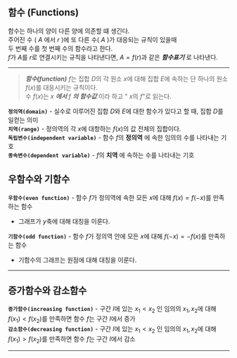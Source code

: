 함수 (Functions)
--------------
함수는 하나의 양이 다른 양에 의존할 떄 생긴다.  
주어진 수 ( $A$ 에서 $r$ )에 또 다른 수( $A$ )가 대응되는 규칙이 있을때  
두 번째 수를 첫 번째 수의 함수라고 한다.  
$f$가 $A$를 $r$로 연결시키는 규칙을 나타낸다면, $A = f(r)$과 같은 _**함수표기**_ 로 나타낸다.  
***
> _**함수(function)**_ $f$는 집합 $D$의 각 원소 $x$에 대해 집합 $E$에 속하는 단 하나의 원소 $f(x)$를 대응시키는 규칙이다.  
> 수 $f(x)$는 $x$ _**에서**_ $f$ _**의 함수값**_ 이라 하고 " $x$의 $f$"로 읽는다.  

**`정의역(domain)`** - 실수로 이루어진 집합 $D$와 $E$에 대한 함수가 있다고 할 때, 집합 $D$를 일컫는 의미<br>
**`치역(range)`**  - 정의역의 각 $x$에 대항하는 $f(x)$의 값 전체의 집합이다.  
**`독립변수(independent variable)`** - 함수 $f$의 **정의역** 에 속한 임의의 수를 나타내는 기호  
**`종속변수(dependent variable)`** - $f$의 **치역** 에 속하는 수를 나타내는 기호  
  
우함수와 기함수
-----------
**`우함수(even function)`** - 함수 $f$가 정의역에 속한 모든 $x$에 대해 $f(x) = f(-x)$를 만족하는 함수<br>
  - 그래프가 $y$축에 대해 대칭을 이룬다.<br>

**`기함수(odd function)`** - 함수 $f$가 정의역 안에 모든 $x$에 대해 $f(-x) = -f(x)$를 만족하는 함수<br>
  - 기함수의 그래프는 원점에 대해 대칭을 이룬다.<br>
***
증가함수와 감소함수
-------------
**`증가함수(increasing function)`** - 구간 $I$에 있는 $x_1 < x_2$ 인 임의의 $x_1, x_2$에 대해 $f(x_1) < f(x_2)$를 만족하면 함수 $f$는 구간 $I$에서 증가<br>
**`감소함수(decreasing function)`** - 구간 $I$에 있는 $x_1 < x_2$ 인 임의의 $x_1, x_2$에 대해 $f(x_1) > f(x_2)$를 만족하면 함수 $f$는 구간 $I$에서 감소<br>
***
